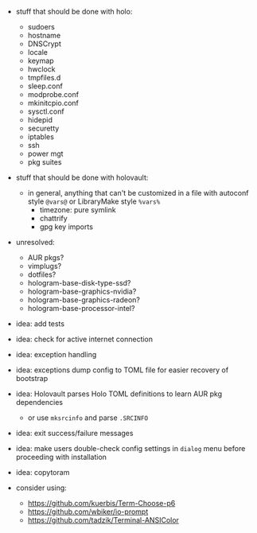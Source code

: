 - stuff that should be done with holo:
  - sudoers
  - hostname
  - DNSCrypt
  - locale
  - keymap
  - hwclock
  - tmpfiles.d
  - sleep.conf
  - modprobe.conf
  - mkinitcpio.conf
  - sysctl.conf
  - hidepid
  - securetty
  - iptables
  - ssh
  - power mgt
  - pkg suites
- stuff that should be done with holovault:
  - in general, anything that can't be customized in a file with autoconf
    style `@vars@` or LibraryMake style `%vars%`
    - timezone: pure symlink
    - chattrify
    - gpg key imports
- unresolved:
  - AUR pkgs?
  - vimplugs?
  - dotfiles?
  - hologram-base-disk-type-ssd?
  - hologram-base-graphics-nvidia?
  - hologram-base-graphics-radeon?
  - hologram-base-processor-intel?

- idea: add tests
- idea: check for active internet connection
- idea: exception handling
- idea: exceptions dump config to TOML file for easier recovery of bootstrap
- idea: Holovault parses Holo TOML definitions to learn AUR pkg
  dependencies
  - or use `mksrcinfo` and parse `.SRCINFO`
- idea: exit success/failure messages
- idea: make users double-check config settings in `dialog` menu before
  proceeding with installation
- idea: copytoram

- consider using:
  - https://github.com/kuerbis/Term-Choose-p6
  - https://github.com/wbiker/io-prompt
  - https://github.com/tadzik/Terminal-ANSIColor
